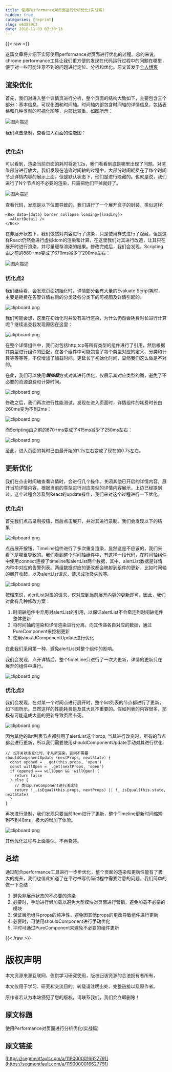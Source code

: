 ```yaml
---
title: 使用Performance对页面进行分析优化(实战篇)
hidden: true
categories: [reprint]
slug: e63859c3
date: 2018-11-03 02:30:13
---
```


{{< raw >}}
<p>&#x8FD9;&#x7BC7;&#x6587;&#x7AE0;&#x5C06;&#x4ECB;&#x7ECD;&#x4E0B;&#x5B9E;&#x9645;&#x4F7F;&#x7528;performance&#x5BF9;&#x9875;&#x9762;&#x8FDB;&#x884C;&#x4F18;&#x5316;&#x7684;&#x8FC7;&#x7A0B;&#x3002;&#x603B;&#x7684;&#x6765;&#x8BF4;&#xFF0C;chrome performance&#x5DE5;&#x5177;&#x8BA9;&#x6211;&#x4EEC;&#x66F4;&#x65B9;&#x4FBF;&#x7684;&#x53D1;&#x73B0;&#x5728;&#x4EE3;&#x7801;&#x8FD0;&#x884C;&#x8FC7;&#x7A0B;&#x4E2D;&#x7684;&#x95EE;&#x9898;&#x5728;&#x54EA;&#x91CC;&#xFF0C;&#x4FBF;&#x4E8E;&#x5BF9;&#x4E00;&#x4E9B;&#x53EF;&#x80FD;&#x6CE8;&#x610F;&#x4E0D;&#x5230;&#x7684;&#x95EE;&#x9898;&#x8FDB;&#x884C;&#x5B9A;&#x4F4D;&#x3001;&#x5206;&#x6790;&#x548C;&#x4F18;&#x5316;&#x3002;&#x539F;&#x6587;&#x9996;&#x53D1;&#x4E8E;<a href="http://callmedadaxin.github.io/2018/10/09/optimize-react-app-with-chrome-performance/" rel="nofollow noreferrer" target="_blank">&#x4E2A;&#x4EBA;&#x535A;&#x5BA2;</a></p><h2 id="articleHeader0">&#x6E32;&#x67D3;&#x4F18;&#x5316;</h2><p>&#x9996;&#x5148;&#xFF0C;&#x6211;&#x4EEC;&#x5BF9;&#x8FDB;&#x5165;&#x6574;&#x4E2A;&#x8BE6;&#x60C5;&#x9875;&#x8FDB;&#x884C;&#x5206;&#x6790;&#xFF0C;&#x6574;&#x4E2A;&#x9875;&#x9762;&#x7684;&#x7ED3;&#x6784;&#x5927;&#x81F4;&#x5982;&#x4E0B;&#xFF0C;&#x4E3B;&#x8981;&#x5305;&#x542B;&#x4E09;&#x4E2A;&#x90E8;&#x5206;&#xFF1A;&#x57FA;&#x672C;&#x4FE1;&#x606F;&#xFF0C;&#x53EF;&#x89C6;&#x5316;&#x56FE;&#x548C;&#x65F6;&#x95F4;&#x8F74;&#x3002;&#x65F6;&#x95F4;&#x8F74;&#x5185;&#x90E8;&#x5305;&#x542B;&#x65F6;&#x95F4;&#x8F74;&#x7684;&#x8BE6;&#x60C5;&#x4FE1;&#x606F;&#xFF0C;&#x5305;&#x62EC;&#x8868;&#x683C;&#x548C;&#x51E0;&#x79CD;&#x7C7B;&#x578B;&#x7684;&#x53EF;&#x89C6;&#x5316;&#x56FE;&#x7B49;&#xFF0C;&#x5185;&#x90E8;&#x6BD4;&#x8F83;&#x91CD;&#x3002;&#x5982;&#x56FE;&#x6240;&#x793A;&#xFF1A;</p><p><span class="img-wrap"><img data-src="/img/bVbhVNi?w=1832&amp;h=896" src="https://static.alili.tech/img/bVbhVNi?w=1832&amp;h=896" alt="&#x56FE;&#x7247;&#x63CF;&#x8FF0;" title="&#x56FE;&#x7247;&#x63CF;&#x8FF0;" style="cursor:pointer;display:inline"></span></p><p>&#x6211;&#x4EEC;&#x70B9;&#x51FB;&#x5F55;&#x5236;&#xFF0C;&#x67E5;&#x770B;&#x8FDB;&#x5165;&#x9875;&#x9762;&#x7684;&#x6027;&#x80FD;&#x56FE;&#xFF1A;</p><p><span class="img-wrap"><img data-src="/img/bVbhVNg?w=350&amp;h=165" src="https://static.alili.tech/img/bVbhVNg?w=350&amp;h=165" alt="" title="" style="cursor:pointer;display:inline"></span></p><h3 id="articleHeader1">&#x4F18;&#x5316;&#x70B9;1</h3><p>&#x53EF;&#x4EE5;&#x770B;&#x5230;&#xFF0C;&#x6E32;&#x67D3;&#x5F53;&#x524D;&#x9875;&#x9762;&#x7684;&#x8017;&#x65F6;&#x5C06;&#x8FD1;1.2s&#xFF0C;&#x6211;&#x4EEC;&#x770B;&#x770B;&#x5230;&#x5E95;&#x662F;&#x54EA;&#x91CC;&#x51FA;&#x73B0;&#x4E86;&#x95EE;&#x9898;&#x3002;&#x5BF9;&#x6E32;&#x67D3;&#x90E8;&#x5206;&#x8FDB;&#x884C;&#x653E;&#x5927;&#xFF0C;&#x6211;&#x4EEC;&#x53D1;&#x73B0;&#x5728;&#x6E32;&#x67D3;&#x65F6;&#x95F4;&#x8F74;&#x7684;&#x8FC7;&#x7A0B;&#x4E2D;&#xFF0C;&#x5927;&#x90E8;&#x5206;&#x65F6;&#x95F4;&#x8017;&#x8D39;&#x5728;&#x4E86;&#x6BCF;&#x4E2A;&#x65F6;&#x95F4;&#x8282;&#x70B9;&#x8BE6;&#x60C5;&#x5185;&#x5BB9;&#x7684;&#x5C55;&#x793A;&#x4E0A;&#x9762;&#xFF0C;&#x4F46;&#x662F;&#x9ED8;&#x8BA4;&#x72B6;&#x6001;&#x4E0B;&#xFF0C;&#x4ED6;&#x4EEC;&#x662F;&#x8FDB;&#x884C;&#x9690;&#x85CF;&#x7684;&#x3002;&#x4E5F;&#x5C31;&#x662F;&#x8BF4;&#xFF0C;&#x6211;&#x4EEC;&#x8FDB;&#x884C;&#x4E86;N&#x4E2A;&#x8282;&#x70B9;&#x7684;&#x4E0D;&#x5FC5;&#x8981;&#x7684;&#x6E32;&#x67D3;&#xFF0C;&#x53EA;&#x9700;&#x628A;&#x4ED6;&#x4EEC;&#x5E72;&#x6389;&#x5C31;&#x597D;&#x4E86;&#x3002;</p><p><span class="img-wrap"><img data-src="/img/bVbhVNy?w=1241&amp;h=252" src="https://static.alili.tech/img/bVbhVNy?w=1241&amp;h=252" alt="&#x56FE;&#x7247;&#x63CF;&#x8FF0;" title="&#x56FE;&#x7247;&#x63CF;&#x8FF0;" style="cursor:pointer;display:inline"></span></p><p>&#x67E5;&#x770B;&#x4EE3;&#x7801;&#xFF0C;&#x53D1;&#x73B0;&#x662F;&#x4EE5;&#x4E0B;&#x4F4D;&#x7F6E;&#x5BFC;&#x81F4;&#x7684;&#xFF0C;&#x6211;&#x4EEC;&#x8FDB;&#x884C;&#x4E86;&#x4E00;&#x4E2A;&#x5C55;&#x5F00;&#x76D2;&#x5B50;&#x7684;&#x5C01;&#x88C5;&#xFF0C;&#x7C7B;&#x4F3C;&#x8FD9;&#x6837;:</p><div class="widget-codetool" style="display:none"><div class="widget-codetool--inner"><span class="selectCode code-tool" data-toggle="tooltip" data-placement="top" title="" data-original-title="&#x5168;&#x9009;"></span> <span type="button" class="copyCode code-tool" data-toggle="tooltip" data-placement="top" data-clipboard-text="&lt;Box data={data} border collapse loading={loading}&gt;
  &lt;AlertDetail /&gt;
&lt;/Box&gt;" title="" data-original-title="&#x590D;&#x5236;"></span> <span type="button" class="saveToNote code-tool" data-toggle="tooltip" data-placement="top" title="" data-original-title="&#x653E;&#x8FDB;&#x7B14;&#x8BB0;"></span></div></div><pre class="javascript hljs"><code class="js">&lt;Box data={data} border collapse loading={loading}&gt;
  <span class="xml"><span class="hljs-tag">&lt;<span class="hljs-name">AlertDetail</span> /&gt;</span>
<span class="hljs-tag">&lt;/<span class="hljs-name">Box</span>&gt;</span></span></code></pre><p>&#x5728;&#x975E;&#x5C55;&#x5F00;&#x72B6;&#x6001;&#x4E0B;&#xFF0C;&#x6211;&#x4EEC;&#x4F9D;&#x7136;&#x5BF9;&#x5185;&#x5BB9;&#x8FDB;&#x884C;&#x4E86;&#x6E32;&#x67D3;&#xFF0C;&#x53EA;&#x662F;&#x4F7F;&#x7528;&#x6837;&#x5F0F;&#x8FDB;&#x884C;&#x4E86;&#x9690;&#x85CF;&#xFF0C;&#x4F46;&#x662F;&#x8FD9;&#x6837;React&#x4ECD;&#x7136;&#x4F1A;&#x8FDB;&#x884C;&#x865A;&#x62DF;dom&#x7684;&#x6E32;&#x67D3;&#x548C;&#x8BA1;&#x7B97;&#xFF0C;&#x5728;&#x8FD9;&#x91CC;&#x6211;&#x4EEC;&#x5BF9;&#x5176;&#x8FDB;&#x884C;&#x6539;&#x9020;&#xFF0C;&#x8BA9;&#x5176;&#x53EA;&#x5728;&#x5C55;&#x5F00;&#x65F6;&#x8FDB;&#x884C;&#x6E32;&#x67D3;&#xFF0C;&#x5E76;&#x5C3D;&#x91CF;&#x7F13;&#x5B58;&#x6E32;&#x67D3;&#x7684;&#x7ED3;&#x679C;&#x3002;&#x4FEE;&#x6539;&#x5B8C;&#x6210;&#x540E;&#xFF0C;&#x6211;&#x4EEC;&#x4F1A;&#x53D1;&#x73B0;&#xFF0C;Scripting&#x7531;&#x4E4B;&#x524D;&#x7684;880+ms&#x53D8;&#x6210;&#x4E86;670ms&#x51CF;&#x5C11;&#x4E86;200ms&#x5DE6;&#x53F3;&#xFF1A;</p><p><span class="img-wrap"><img data-src="/img/bVbhVNB?w=348&amp;h=165" src="https://static.alili.tech/img/bVbhVNB?w=348&amp;h=165" alt="&#x56FE;&#x7247;&#x63CF;&#x8FF0;" title="&#x56FE;&#x7247;&#x63CF;&#x8FF0;" style="cursor:pointer;display:inline"></span></p><h3 id="articleHeader2">&#x4F18;&#x5316;&#x70B9;2</h3><p>&#x6211;&#x4EEC;&#x7EE7;&#x7EED;&#x770B;&#xFF0C;&#x4F1A;&#x53D1;&#x73B0;&#x9875;&#x9762;&#x521D;&#x59CB;&#x5316;&#x65F6;&#xFF0C;&#x8BE6;&#x60C5;&#x90E8;&#x5206;&#x4F1A;&#x6709;&#x5927;&#x91CF;&#x7684;Evaluate Script&#x8017;&#x65F6;&#xFF0C;&#x4E3B;&#x8981;&#x662F;&#x8017;&#x8D39;&#x5728;&#x544A;&#x8B66;&#x8BE6;&#x60C5;&#x53F3;&#x4FA7;&#x7684;&#x5206;&#x7C7B;&#x53CA;&#x5404;&#x5206;&#x7C7B;&#x4E0B;&#x7684;&#x53EF;&#x89C6;&#x56FE;&#x53CA;&#x8BE6;&#x60C5;&#x5F15;&#x8D77;&#x7684;&#x3002;</p><p><span class="img-wrap"><img data-src="/img/bVbhVND?w=669&amp;h=336" src="https://static.alili.tech/img/bVbhVND?w=669&amp;h=336" alt="clipboard.png" title="clipboard.png" style="cursor:pointer"></span></p><p>&#x6211;&#x4EEC;&#x53EF;&#x80FD;&#x4F1A;&#x60F3;&#xFF0C;&#x8FD9;&#x91CC;&#x5728;&#x521D;&#x59CB;&#x5316;&#x65F6;&#x5E76;&#x6CA1;&#x6709;&#x8FDB;&#x884C;&#x6E32;&#x67D3;&#xFF0C;&#x4E3A;&#x4EC0;&#x4E48;&#x4ECD;&#x7136;&#x4F1A;&#x8017;&#x8D39;&#x65F6;&#x957F;&#x8FDB;&#x884C;&#x8BA1;&#x7B97;&#x5462;&#xFF1F;&#x7EE7;&#x7EED;&#x8FFD;&#x67E5;&#x6211;&#x53D1;&#x73B0;&#x539F;&#x56E0;&#x5728;&#x8FD9;&#x91CC;&#xFF1A;</p><p><span class="img-wrap"><img data-src="/img/bVbhVNE?w=844&amp;h=792" src="https://static.alili.tech/img/bVbhVNE?w=844&amp;h=792" alt="clipboard.png" title="clipboard.png" style="cursor:pointer;display:inline"></span></p><p>&#x5728;&#x6574;&#x4E2A;&#x8BE6;&#x60C5;&#x7EC4;&#x4EF6;&#x4E2D;&#xFF0C;&#x6211;&#x4EEC;&#x5BF9;&#x5305;&#x62EC;http,tcp&#x7B49;&#x6240;&#x6709;&#x7C7B;&#x578B;&#x7684;&#x7EC4;&#x4EF6;&#x8FDB;&#x884C;&#x4E86;&#x5F15;&#x7528;&#xFF0C;&#x7136;&#x540E;&#x6839;&#x636E;&#x5176;&#x7C7B;&#x578B;&#x8FDB;&#x884C;&#x7EC4;&#x4EF6;&#x7684;&#x5339;&#x914D;&#xFF0C;&#x5728;&#x5404;&#x4E2A;&#x7EC4;&#x4EF6;&#x4E2D;&#x53EF;&#x80FD;&#x5305;&#x542B;&#x4E86;&#x6BCF;&#x4E2A;&#x7C7B;&#x578B;&#x5BF9;&#x5E94;&#x7684;&#x5B9A;&#x4E49;&#x3001;&#x5206;&#x7C7B;&#x548C;&#x8BA1;&#x7B97;&#x7B49;&#x7B49;&#x7B49;&#x7B49;&#xFF0C;&#x4E0D;&#x4EC5;&#x589E;&#x52A0;&#x4E86;&#x52A0;&#x8F7D;&#x65F6;&#x95F4;&#xFF0C;&#x66F4;&#x5EF6;&#x957F;&#x4E86;&#x521D;&#x59CB;&#x5316;&#x65F6;&#x95F4;&#xFF0C;&#x663E;&#x7136;&#x6211;&#x4EEC;&#x8FD9;&#x4E48;&#x505A;&#x662F;&#x4E0D;&#x5BF9;&#x7684;&#x3002;</p><p>&#x5728;&#x6B64;&#xFF0C;&#x6211;&#x4EEC;&#x53EF;&#x4EE5;&#x4F7F;&#x7528;<strong><em>&#x61D2;&#x52A0;&#x8F7D;</em></strong>&#x65B9;&#x5F0F;&#x5BF9;&#x5176;&#x8FDB;&#x884C;&#x4F18;&#x5316;&#xFF0C;&#x4EC5;&#x5C55;&#x793A;&#x5176;&#x5BF9;&#x5E94;&#x7C7B;&#x578B;&#x7684;&#x56FE;&#xFF0C;&#x907F;&#x514D;&#x4E86;&#x4E0D;&#x5FC5;&#x8981;&#x7684;&#x8D44;&#x6E90;&#x6D6A;&#x8D39;&#x548C;&#x8BA1;&#x7B97;&#x65F6;&#x95F4;&#x3002;</p><p><span class="img-wrap"><img data-src="/img/bVbhVNG?w=972&amp;h=776" src="https://static.alili.tech/img/bVbhVNG?w=972&amp;h=776" alt="clipboard.png" title="clipboard.png" style="cursor:pointer;display:inline"></span></p><p>&#x4FEE;&#x6539;&#x4E4B;&#x540E;&#xFF0C;&#x6211;&#x4EEC;&#x518D;&#x6B21;&#x8FDB;&#x884C;&#x6027;&#x80FD;&#x6D4B;&#x8BD5;&#xFF0C;&#x53D1;&#x73B0;&#x5728;&#x8FDB;&#x5165;&#x9875;&#x9762;&#x65F6;&#xFF0C;&#x8BE6;&#x60C5;&#x7EC4;&#x4EF6;&#x7684;&#x8017;&#x8D39;&#x65F6;&#x957F;&#x7531;260ms&#x53D8;&#x4E3A;&#x4E0D;&#x5230;2ms&#xFF1A;</p><p><span class="img-wrap"><img data-src="/img/bVbhVNL?w=666&amp;h=138" src="https://static.alili.tech/img/bVbhVNL?w=666&amp;h=138" alt="clipboard.png" title="clipboard.png" style="cursor:pointer;display:inline"></span></p><p>&#x800C;Scripting&#x7531;&#x4E4B;&#x524D;&#x7684;670+ms&#x53D8;&#x6210;&#x4E86;415ms&#x51CF;&#x5C11;&#x4E86;250ms&#x5DE6;&#x53F3;&#xFF1A;</p><p><span class="img-wrap"><img data-src="/img/bVbhVNN?w=353&amp;h=161" src="https://static.alili.tech/img/bVbhVNN?w=353&amp;h=161" alt="clipboard.png" title="clipboard.png" style="cursor:pointer;display:inline"></span></p><p>&#x81F3;&#x6B64;&#xFF0C;&#x8FDB;&#x5165;&#x9875;&#x9762;&#x7684;&#x8017;&#x65F6;&#x5DF2;&#x7531;&#x6700;&#x5F00;&#x59CB;&#x7684;1.2s&#x5DE6;&#x53F3;&#x53D8;&#x6210;&#x4E86;&#x73B0;&#x5728;&#x7684;0.7s&#x5DE6;&#x53F3;&#x3002;</p><h2 id="articleHeader3">&#x66F4;&#x65B0;&#x4F18;&#x5316;</h2><p>&#x6211;&#x4EEC;&#x5728;&#x70B9;&#x51FB;&#x65F6;&#x95F4;&#x8F74;&#x67E5;&#x770B;&#x8BE6;&#x60C5;&#x65F6;&#xFF0C;&#x4F1A;&#x8FDB;&#x884C;&#x51E0;&#x4E2A;&#x64CD;&#x4F5C;&#x3002;&#x5173;&#x95ED;&#x5176;&#x4ED6;&#x5DF2;&#x5F00;&#x542F;&#x7684;&#x8BE6;&#x60C5;&#x5185;&#x5BB9;&#xFF0C;&#x5C55;&#x5F00;&#x5F53;&#x524D;&#x8BE6;&#x60C5;&#x5185;&#x5BB9;&#xFF0C;&#x6839;&#x636E;&#x5F53;&#x524D;&#x7684;&#x7C7B;&#x578B;&#x8FDB;&#x884C;&#x5BF9;&#x5E94;&#x7C7B;&#x578B;&#x7684;&#x8BE6;&#x60C5;&#x5185;&#x5BB9;&#x5C55;&#x793A;&#xFF0C;&#x4E0A;&#x8FB9;&#x5DF2;&#x7ECF;&#x63D0;&#x5230;&#x8FC7;&#x3002;&#x8FD9;&#x4E2A;&#x8FC7;&#x7A0B;&#x4F1A;&#x6D89;&#x53CA;&#x5230;React&#x7684;update&#x64CD;&#x4F5C;&#xFF0C;&#x6211;&#x4EEC;&#x6765;&#x5BF9;&#x8FD9;&#x4E2A;&#x8FC7;&#x7A0B;&#x8FDB;&#x884C;&#x4E00;&#x4E0B;&#x4F18;&#x5316;&#x3002;</p><h3 id="articleHeader4">&#x4F18;&#x5316;&#x70B9;1</h3><p>&#x9996;&#x5148;&#x6211;&#x4EEC;&#x70B9;&#x51FB;&#x5F55;&#x5236;&#x6309;&#x94AE;&#xFF0C;&#x7136;&#x540E;&#x70B9;&#x51FB;&#x5C55;&#x5F00;&#xFF0C;&#x5E76;&#x5BF9;&#x5176;&#x8FDB;&#x884C;&#x5F55;&#x5236;&#x3002;&#x6211;&#x4EEC;&#x4F1A;&#x53D1;&#x73B0;&#x4EE5;&#x4E0B;&#x7684;&#x7ED3;&#x679C;&#xFF1A;</p><p><span class="img-wrap"><img data-src="/img/bVbhVNO?w=990&amp;h=311" src="https://static.alili.tech/img/bVbhVNO?w=990&amp;h=311" alt="clipboard.png" title="clipboard.png" style="cursor:pointer;display:inline"></span></p><p>&#x70B9;&#x51FB;&#x5C55;&#x5F00;&#x6309;&#x94AE;&#xFF0C;Timeline&#x7EC4;&#x4EF6;&#x8FDB;&#x884C;&#x4E86;&#x591A;&#x6B21;&#x91CD;&#x590D;&#x6E32;&#x67D3;&#xFF0C;&#x663E;&#x7136;&#x8FD9;&#x662F;&#x4E0D;&#x5E94;&#x8BE5;&#x7684;&#xFF0C;&#x6211;&#x4EEC;&#x6765;&#x770B;&#x4E0B;&#x662F;&#x54EA;&#x91CC;&#x5BFC;&#x81F4;&#x7684;&#x3002;&#x6211;&#x4EEC;&#x770B;&#x5230;&#x6574;&#x4E2A;&#x65F6;&#x95F4;&#x8F74;&#x7EC4;&#x4EF6;&#x4E2D;&#xFF0C;&#x6709;&#x8FD9;&#x6837;&#x4E00;&#x6BB5;&#x4EE3;&#x7801;&#xFF0C;&#x5728;&#x65F6;&#x95F4;&#x8F74;&#x7EC4;&#x4EF6;&#x4E2D;&#x4F7F;&#x7528;connect&#x8FDE;&#x63A5;&#x4E86;timeline&#x548C;alertList&#x4E24;&#x4E2A;&#x6570;&#x636E;&#xFF0C;&#x5176;&#x4E2D;&#xFF0C;alertList&#x6570;&#x636E;&#x662F;&#x8BE6;&#x60C5;&#x5185;&#x79CD;&#x4E2D;&#x5BF9;&#x5E94;&#x7684;&#x544A;&#x8B66;&#x5217;&#x8868;&#x3002;&#x4E24;&#x7EC4;&#x6570;&#x636E;&#x5BF9;&#x5E94;&#x7684;&#x66F4;&#x6539;&#x90FD;&#x4F1A;&#x6620;&#x5C04;&#x5230;&#x7EC4;&#x4EF6;&#x7684;&#x66F4;&#x65B0;&#xFF0C;&#x6BD4;&#x5982;&#x65F6;&#x95F4;&#x8F74;&#x7684;&#x5C55;&#x5F00;&#x6536;&#x8D77;&#xFF0C;&#x4EE5;&#x53CA;alertList&#x8BF7;&#x6C42;&#xFF0C;&#x8BF7;&#x6C42;&#x6210;&#x529F;&#x53CA;&#x5931;&#x8D25;&#x7B49;&#x3002;</p><p><span class="img-wrap"><img data-src="/img/bVbhVNS?w=1042&amp;h=410" src="https://static.alili.tech/img/bVbhVNS?w=1042&amp;h=410" alt="clipboard.png" title="clipboard.png" style="cursor:pointer;display:inline"></span></p><p>&#x6309;&#x7406;&#x6765;&#x8BF4;&#xFF0C;alertList&#x5BF9;&#x5E94;&#x7684;&#x8BF7;&#x6C42;&#xFF0C;&#x4EC5;&#x5BF9;&#x5E94;&#x5230;&#x5F53;&#x524D;&#x5C55;&#x5F00;&#x5185;&#x5BB9;&#x7684;&#x66F4;&#x65B0;&#x5373;&#x53EF;&#x3002;&#x56E0;&#x6B64;&#xFF0C;&#x6211;&#x4EEC;&#x5BF9;&#x6B64;&#x6709;&#x51E0;&#x79CD;&#x4FEE;&#x6539;&#x65B9;&#x6848;&#xFF1A;</p><ol><li>&#x65F6;&#x95F4;&#x8F74;&#x7EC4;&#x4EF6;&#x4E2D;&#x5F03;&#x7528;&#x5BF9;alertList&#x7684;&#x5F15;&#x7528;&#xFF0C;&#x4EE5;&#x4FDD;&#x8BC1;alertList&#x4E0D;&#x4F1A;&#x7275;&#x8FDE;&#x5230;&#x65F6;&#x95F4;&#x8F74;&#x7EC4;&#x4EF6;&#x6574;&#x4F53;&#x66F4;&#x65B0;</li><li>&#x5C06;&#x65F6;&#x95F4;&#x8F74;&#x7684;&#x6E32;&#x67D3;&#x548C;&#x8BE6;&#x60C5;&#x6E32;&#x67D3;&#x8FDB;&#x884C;&#x5206;&#x79BB;&#xFF0C;&#x5411;&#x5176;&#x4F20;&#x9012;&#x5404;&#x81EA;&#x5BF9;&#x5E94;&#x7684;&#x6570;&#x636E;&#xFF0C;&#x901A;&#x8FC7;PureComponent&#x6765;&#x63A7;&#x5236;&#x66F4;&#x65B0;</li><li>&#x4F7F;&#x7528;shouldComponentUpdate&#x8FDB;&#x884C;&#x4F18;&#x5316;</li></ol><p>&#x5728;&#x6B64;&#x6211;&#x4EEC;&#x91C7;&#x7528;&#x7B2C;&#x4E00;&#x79CD;&#xFF0C;&#x907F;&#x514D;alertList&#x5BF9;&#x6574;&#x4E2A;&#x7EC4;&#x4EF6;&#x7684;&#x5F71;&#x54CD;&#x3002;</p><p>&#x6211;&#x4EEC;&#x4F1A;&#x53D1;&#x73B0;&#xFF0C;&#x70B9;&#x5F00;&#x8BE6;&#x60C5;&#x540E;&#xFF0C;&#x6574;&#x4E2A;timeLine&#x53EA;&#x8FDB;&#x884C;&#x4E86;&#x4E00;&#x6B21;&#x5927;&#x66F4;&#x65B0;&#xFF0C;&#x8BE6;&#x60C5;&#x7684;&#x66F4;&#x65B0;&#x53EA;&#x5728;&#x5C55;&#x5F00;&#x7684;&#x7EC4;&#x4EF6;&#x4E2D;&#x8FDB;&#x884C;&#x3002;</p><p><span class="img-wrap"><img data-src="/img/bVbhVNW?w=729&amp;h=379" src="https://static.alili.tech/img/bVbhVNW?w=729&amp;h=379" alt="clipboard.png" title="clipboard.png" style="cursor:pointer"></span></p><h3 id="articleHeader5">&#x4F18;&#x5316;&#x70B9;2</h3><p>&#x6211;&#x4EEC;&#x4F1A;&#x53D1;&#x73B0;&#xFF0C;&#x5728;&#x5BF9;&#x67D0;&#x4E00;&#x4E2A;&#x65F6;&#x95F4;&#x70B9;&#x8FDB;&#x884C;&#x5C55;&#x5F00;&#x65F6;&#xFF0C;&#x6574;&#x4E2A;list&#x5217;&#x8868;&#x7684;&#x8282;&#x70B9;&#x90FD;&#x8FDB;&#x884C;&#x4E86;&#x66F4;&#x65B0;&#xFF0C;&#x5982;&#x4E0B;&#x56FE;&#x6240;&#x793A;&#x3002;&#x663E;&#x7136;&#x8FD9;&#x6837;&#x7684;&#x6027;&#x80FD;&#x8017;&#x8D39;&#x662F;&#x53CA;&#x5176;&#x5927;&#x4E14;&#x4E0D;&#x91CD;&#x8981;&#x7684;&#x3002;&#x5047;&#x5982;&#x5217;&#x8868;&#x7684;&#x5185;&#x5BB9;&#x5F88;&#x591A;&#xFF0C;&#x90A3;&#x6781;&#x6709;&#x53EF;&#x80FD;&#x9020;&#x6210;&#x5927;&#x91CF;&#x7684;&#x66F4;&#x65B0;&#x5BFC;&#x81F4;&#x9875;&#x9762;&#x5361;&#x6B7B;&#x3002;</p><p><span class="img-wrap"><img data-src="/img/bVbhVNY?w=1059&amp;h=371" src="https://static.alili.tech/img/bVbhVNY?w=1059&amp;h=371" alt="clipboard.png" title="clipboard.png" style="cursor:pointer;display:inline"></span></p><p>&#x56E0;&#x4E3A;&#x5176;&#x4ED6;&#x7684;list&#x5217;&#x8868;&#x8282;&#x70B9;&#x90FD;&#x5F15;&#x7528;&#x4E86;alertList&#x8FD9;&#x4E2A;prop, &#x5F53;&#x5176;&#x8FDB;&#x884C;&#x6539;&#x53D8;&#x65F6;&#xFF0C;&#x6240;&#x6709;&#x7684;&#x8282;&#x70B9;&#x90FD;&#x4F1A;&#x8FDB;&#x884C;&#x66F4;&#x65B0;&#xFF0C;&#x6240;&#x4EE5;&#x6211;&#x4EEC;&#x9700;&#x8981;&#x4F7F;&#x7528;shouldComponentUpdate&#x624B;&#x52A8;&#x5BF9;&#x5176;&#x8FDB;&#x884C;&#x4F18;&#x5316;:</p><div class="widget-codetool" style="display:none"><div class="widget-codetool--inner"><span class="selectCode code-tool" data-toggle="tooltip" data-placement="top" title="" data-original-title="&#x5168;&#x9009;"></span> <span type="button" class="copyCode code-tool" data-toggle="tooltip" data-placement="top" data-clipboard-text="// &#x5F53;&#x5F00;&#x5173;&#x72B6;&#x6001;&#x53D8;&#x5316;&#x65F6;&#xFF0C;&#x624D;&#x4ECE;&#x65B0;&#x6E32;&#x67D3;&#xFF0C;&#x5426;&#x5219;&#x4E0D;&#x9700;&#x8981;
shouldComponentUpdate (nextProps, nextState) {
  const opened = _.get(this.props, &apos;open&apos;)
  const willOpen = _.get(nextProps, &apos;open&apos;)
  if (opened === willOpen &amp;&amp; !willOpen) {
    return false
  } else {
    // &#x7C7B;&#x4F3C;pureComponent&#x8FDB;&#x884C;&#x6D45;&#x6BD4;&#x8F83;
    return !_.isEqual(this.props, nextProps) || !_.isEqual(this.state, nextState)
  }
}" title="" data-original-title="&#x590D;&#x5236;"></span> <span type="button" class="saveToNote code-tool" data-toggle="tooltip" data-placement="top" title="" data-original-title="&#x653E;&#x8FDB;&#x7B14;&#x8BB0;"></span></div></div><pre class="javascript hljs"><code class="js"><span class="hljs-comment">// &#x5F53;&#x5F00;&#x5173;&#x72B6;&#x6001;&#x53D8;&#x5316;&#x65F6;&#xFF0C;&#x624D;&#x4ECE;&#x65B0;&#x6E32;&#x67D3;&#xFF0C;&#x5426;&#x5219;&#x4E0D;&#x9700;&#x8981;</span>
shouldComponentUpdate (nextProps, nextState) {
  <span class="hljs-keyword">const</span> opened = _.get(<span class="hljs-keyword">this</span>.props, <span class="hljs-string">&apos;open&apos;</span>)
  <span class="hljs-keyword">const</span> willOpen = _.get(nextProps, <span class="hljs-string">&apos;open&apos;</span>)
  <span class="hljs-keyword">if</span> (opened === willOpen &amp;&amp; !willOpen) {
    <span class="hljs-keyword">return</span> <span class="hljs-literal">false</span>
  } <span class="hljs-keyword">else</span> {
    <span class="hljs-comment">// &#x7C7B;&#x4F3C;pureComponent&#x8FDB;&#x884C;&#x6D45;&#x6BD4;&#x8F83;</span>
    <span class="hljs-keyword">return</span> !_.isEqual(<span class="hljs-keyword">this</span>.props, nextProps) || !_.isEqual(<span class="hljs-keyword">this</span>.state, nextState)
  }
}</code></pre><p>&#x518D;&#x6B21;&#x8FDB;&#x884C;&#x5F55;&#x5236;&#xFF0C;&#x6211;&#x4EEC;&#x53D1;&#x73B0;&#x53EA;&#x8981;&#x5F53;&#x524D;Item&#x8FDB;&#x884C;&#x4E86;&#x66F4;&#x65B0;&#xFF0C;&#x6574;&#x4E2A;Timeline&#x66F4;&#x65B0;&#x65F6;&#x95F4;&#x7F29;&#x77ED;&#x5230;&#x4E0D;&#x5230;40ms&#xFF0C;&#x6781;&#x5927;&#x7684;&#x589E;&#x52A0;&#x4E86;&#x4F53;&#x9A8C;&#x3002;</p><p><span class="img-wrap"><img data-src="/img/bVbhVN3?w=946&amp;h=257" src="https://static.alili.tech/img/bVbhVN3?w=946&amp;h=257" alt="clipboard.png" title="clipboard.png" style="cursor:pointer;display:inline"></span></p><p>&#x5176;&#x4ED6;&#x4F18;&#x5316;&#x8FC7;&#x7A0B;&#x4E0E;&#x4E0A;&#x9762;&#x7C7B;&#x4F3C;&#xFF0C;&#x4E0D;&#x518D;&#x8D58;&#x8FF0;&#x3002;</p><h2 id="articleHeader6">&#x603B;&#x7ED3;</h2><p>&#x901A;&#x8FC7;&#x914D;&#x5408;performance&#x5DE5;&#x5177;&#x8FDB;&#x884C;&#x4E00;&#x6B65;&#x6B65;&#x4F18;&#x5316;&#xFF0C;&#x6574;&#x4E2A;&#x9875;&#x9762;&#x7684;&#x6E32;&#x67D3;&#x548C;&#x66F4;&#x65B0;&#x6027;&#x80FD;&#x6709;&#x4E86;&#x6781;&#x5927;&#x7684;&#x63D0;&#x5347;&#xFF0C;&#x6211;&#x4EEC;&#x4E5F;&#x501F;&#x6B64;&#x77E5;&#x9053;&#x4E86;&#x5728;&#x5E73;&#x65F6;&#x4E66;&#x5199;&#x4EE3;&#x7801;&#x8FC7;&#x7A0B;&#x4E2D;&#x9700;&#x8981;&#x6CE8;&#x610F;&#x7684;&#x95EE;&#x9898;&#x3002;&#x6211;&#x4EEC;&#x7B80;&#x5355;&#x7684;&#x505A;&#x4E00;&#x4E0B;&#x603B;&#x7ED3;&#xFF1A;</p><ol><li>&#x907F;&#x514D;&#x975E;&#x5C55;&#x793A;&#x72B6;&#x6001;&#x7684;&#x4E0D;&#x5FC5;&#x8981;&#x7684;&#x6E32;&#x67D3;</li><li>&#x5FC5;&#x8981;&#x65F6;&#xFF0C;&#x624B;&#x52A8;&#x8FDB;&#x884C;&#x61D2;&#x52A0;&#x8F7D;&#x4EE5;&#x907F;&#x514D;&#x5927;&#x578B;&#x6A21;&#x5757;&#x5BF9;&#x9875;&#x9762;&#x8FDB;&#x884C;&#x8425;&#x9500;&#xFF0C;&#x907F;&#x514D;&#x52A0;&#x8F7D;&#x4E0D;&#x5FC5;&#x8981;&#x7684;&#x6A21;&#x5757;</li><li>&#x4FDD;&#x8BC1;&#x5C55;&#x793A;&#x7EC4;&#x4EF6;props&#x7684;&#x7EAF;&#x51C0;&#x6027;&#xFF0C;&#x907F;&#x514D;&#x56E0;&#x5176;&#x4ED6;props&#x7684;&#x66F4;&#x6539;&#x5BFC;&#x81F4;&#x7EC4;&#x4EF6;&#x8FDB;&#x884C;&#x66F4;&#x65B0;</li><li>&#x5FC5;&#x8981;&#x65F6;&#xFF0C;&#x53EF;&#x4F7F;&#x7528;shouldComponent&#x8FDB;&#x884C;&#x624B;&#x52A8;&#x4F18;&#x5316;</li><li>&#x5E73;&#x65F6;&#x53EF;&#x901A;&#x8FC7;PureComponent&#x6765;&#x907F;&#x514D;&#x4E0D;&#x5FC5;&#x8981;&#x7684;&#x7EC4;&#x4EF6;&#x66F4;&#x65B0;</li></ol>
{{< /raw >}}

# 版权声明
本文资源来源互联网，仅供学习研究使用，版权归该资源的合法拥有者所有，

本文仅用于学习、研究和交流目的。转载请注明出处、完整链接以及原作者。 

原作者若认为本站侵犯了您的版权，请联系我们，我们会立即删除！

## 原文标题
使用Performance对页面进行分析优化(实战篇)

## 原文链接
[https://segmentfault.com/a/1190000016627791](https://segmentfault.com/a/1190000016627791)

